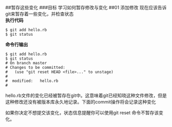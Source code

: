 ##暂存这些变化
###目标
学习如何暂存修改与变化
##01 添加修改
现在应该告诉git来暂存着一些变化，并检查状态  
**执行代码**

`$ git add hello.rb`  
`$ git status`

**命令行输出**

`$ git add hello.rb`  
`$ git status`  
`# On branch master`  
`# Changes to be committed:`  
`#   (use "git reset HEAD <file>..." to unstage)`  
`#`  
`#	modified:   hello.rb`  
`#`  

hello.rb文件的变化已经被暂存在git中。这意味着git已经知晓这种文件修改，但是这种修改还没有被版本库永久地记录。下面的commit操作将会记录这种变化

如果你决定不想提交该变化，状态信息提醒你可以使用git reset 命令不暂存该变化。